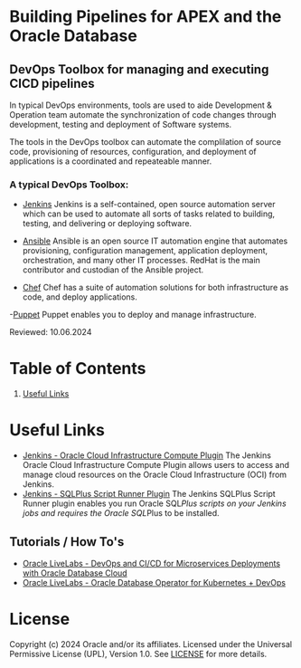 # Building Pipelines for APEX and the Oracle Database

## DevOps Toolbox for managing and executing CICD pipelines
In typical DevOps environments, tools are used to aide Development & Operation team automate the synchronization of code changes through development, testing and deployment of Software systems.

The tools in the DevOps toolbox can automate the complilation of source code, provisioning of resources, configuration, and deployment of applications is a coordinated and repeateable manner. 

### A typical DevOps Toolbox:
- [Jenkins](https://www.jenkins.io/)
Jenkins is a self-contained, open source automation server which can be used to automate all sorts of tasks related to building, testing, and delivering or deploying software.

- [Ansible](https://www.ansible.com/)
Ansible is an open source IT automation engine that automates provisioning, configuration management, application deployment, orchestration, and many other IT processes. RedHat is the main contributor and custodian of the Ansible project.

- [Chef](https://www.chef.io/)
Chef has a suite of automation solutions for both infrastructure as code, and deploy applications.

-[Puppet](https://www.puppet.com/)
Puppet enables you to deploy and manage infrastructure.

Reviewed: 10.06.2024

# Table of Contents
 
1. [Useful Links](#useful-links)

# Useful Links
- [Jenkins - Oracle Cloud Infrastructure Compute Plugin](https://plugins.jenkins.io/oracle-cloud-infrastructure-compute/)
The Jenkins Oracle Cloud Infrastructure Compute Plugin allows users to access and manage cloud resources on the Oracle Cloud Infrastructure (OCI) from Jenkins.
- [Jenkins - SQLPlus Script Runner Plugin](https://plugins.jenkins.io/sqlplus-script-runner/)
The Jenkins SQLPlus Script Runner plugin enables you run Oracle SQL*Plus scripts on your Jenkins jobs and requires the Oracle SQL*Plus to be installed.


## Tutorials / How To's
- [Oracle LiveLabs - DevOps and CI/CD for Microservices Deployments with Oracle Database Cloud](https://apexapps.oracle.com/pls/apex/r/dbpm/livelabs/view-workshop?wid=3314)
- [Oracle LiveLabs - Oracle Database Operator for Kubernetes + DevOps](https://apexapps.oracle.com/pls/apex/r/dbpm/livelabs/view-workshop?wid=3393)

# License

Copyright (c) 2024 Oracle and/or its affiliates.
Licensed under the Universal Permissive License (UPL), Version 1.0.
See [LICENSE](https://github.com/oracle-devrel/technology-engineering/blob/main/LICENSE) for more details.